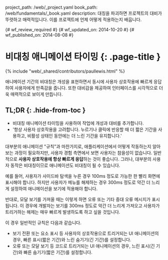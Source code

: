 project_path: /web/_project.yaml
book_path: /web/fundamentals/_book.yaml
description: 대칭을 파괴하면 프로젝트의 대비가 뚜렷하고 매력적입니다. 이를 프로젝트에 언제 어떻게 적용하는지 배웁니다.

{# wf_review_required #}
{# wf_updated_on: 2014-10-20 #}
{# wf_published_on: 2014-08-08 #}

# 비대칭 애니메이션 타이밍 {: .page-title }

{% include "web/_shared/contributors/paullewis.html" %}


애니메이션 기간의 비대칭은 개성을 표현하면서 동시에 사용자 상호작용에 빠르게 응답하여 사용자에게 만족감을 줍니다. 또한 대비감을 제공하여 인터페이스를 시각적으로 더욱 매력적으로 보이게 만듭니다.

## TL;DR {: .hide-from-toc }
- 비대칭 애니메이션 타이밍을 사용하여 작업에 개성과 대비를 추가합니다.
- '항상 사용자 상호작용을 고려합니다. 누르기나 클릭에 반응할 때 더 짧은 기간을 사용하고, 비활성 상태인 동안에는 더 느린 기간을 유지합니다.'


대부분의 애니메이션 "규칙"과 마찬가지로, 애플리케이션에서 어떻게 작동하는지 알아보는 과정이 필요하지만, 사용자 경험 측면에서 보면 사용자는 참을성이 없습니다. 일반적으로 **사용자 상호작용에 항상 빠르게 응답**하는 것이 좋습니다. 그러나, 대부분의 사용자 동작은 비대칭이므로 애니메이션도 비대칭이 될 수 있습니다.

예를 들어, 사용자가 사이드바 탐색을 누른 경우 100ms 정도로 가능한 한 빨리 화면에 표시해야 합니다. 하지만 사용자가 메뉴를 해제하는 경우 300ms 정도로 약간 더 느리게 설정하여 애니메이션을 보기에 적용해야 합니다.

반대로, 모달 보기를 가져올 때는 이렇게 하면 오류 또는 기타 중대 오류 메시지가 표시됩니다. 이 경우에 개발자는 보기를 300ms 정도로 악간 더 느리게 가져오고 사용자가 트리거하는 해제는 매우 빠르게 발생하도록 하고 싶을 것입니다.

이 경우 일반적인 규칙은 다음과 같습니다.

* 보기 전환 또는 요소 표시 등 사용자의 상호작용으로 트리거되는 UI 애니메이션의 경우, 빠른 표시(짧은 기간)와 느린 숨기기(긴 기간)를 설정합니다.
* 오류 또는 모달 보기 등 코드로 트리거되는 UI 애니메이션의 경우, 느린 표시(긴 기간)와 빠른 숨기기(짧은 기간)를 설정합니다.


